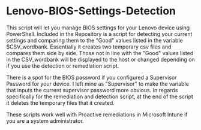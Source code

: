 # Lenovo-BIOS-Settings-Detection
This script will let you manage BIOS settings for your Lenovo device using PowerShell. Included in the Repository is a script for detecting your current settings and comparing them to the "Good" values listed in the variable $CSV_wordbank. Essentially it creates two temporary csv files and compares them side by side. Those not in line with the "Good" values listed in the CSV_wordbank will be displayed to the host or changed depending on if you use the detection or remediation script. 

There is a spot for the BIOS password if you configured a Supervisor Password for your device. I left mine as "Supervisor" to make the variable that inputs the current supervisor password more obvious. In regards specifically for the remediation and detection script, at the end of the script it deletes the temporary files that it created. 

These scripts work well with Proactive remediations in Microsoft Intune if you are a system administrator. 
